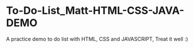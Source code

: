 # To-Do-List_Matt-HTML-CSS-JAVA-DEMO
A practice demo to do list with HTML, CSS and JAVASCRIPT, Treat it well :)
